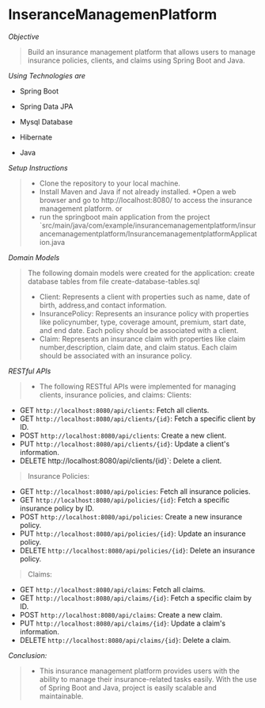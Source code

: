 # InseranceManagemenPlatform

*Objective*
> Build an insurance management platform that allows users to manage insurance policies, clients, and claims using Spring Boot and Java.

*Using Technologies are*
 * Spring Boot
 - Spring Data JPA
 + Mysql Database
 * Hibernate
 - Java


*Setup Instructions*
> * Clone the repository to your local machine.
> * Install Maven and Java if not already installed.
> *Open a web browser and go to http://localhost:8080/ to access the insurance management platform.
> or
> * run the springboot main application from the project `src/main/java/com/example/insurancemanagementplatform/insurancemanagementplatform/InsurancemanagementplatformApplication.java


*Domain Models*
> The following domain models were created for the application:
> create database tables from file create-database-tables.sql
> * Client: Represents a client with properties such as name, date of birth, address,and contact information.
> * InsurancePolicy: Represents an insurance policy with properties like policynumber, type, coverage amount, premium, start date, and end date. Each policy should be associated with a client.
> * Claim: Represents an insurance claim with properties like claim number,description, claim date, and claim status. Each claim should be associated with an insurance policy.

*RESTful APIs*
> * The following RESTful APIs were implemented for managing clients, insurance policies, and claims:
> Clients:
 - GET `http://localhost:8080/api/clients`: Fetch all clients.
 - GET `http://localhost:8080/api/clients/{id}`: Fetch a specific client by ID.
 - POST `http://localhost:8080/api/clients`: Create a new client.
 - PUT `http://localhost:8080/api/clients/{id}`: Update a client's information.
 - DELETE http://localhost:8080/api/clients/{id}`: Delete a client.
		
> Insurance Policies:
  - GET `http://localhost:8080/api/policies`: Fetch all insurance policies.
  - GET `http://localhost:8080/api/policies/{id}`: Fetch a specific insurance policy by ID.
  - POST `http://localhost:8080/api/policies`: Create a new insurance policy.
  - PUT `http://localhost:8080/api/policies/{id}`: Update an insurance policy.
  - DELETE `http://localhost:8080/api/policies/{id}`: Delete an insurance policy.
		
> Claims:
  - GET `http://localhost:8080/api/claims`: Fetch all claims.
  - GET `http://localhost:8080/api/claims/{id}`: Fetch a specific claim by ID.
  - POST `http://localhost:8080/api/claims`: Create a new claim.
  - PUT `http://localhost:8080/api/claims/{id}`: Update a claim's information.
  - DELETE `http://localhost:8080/api/claims/{id}`: Delete a claim.
  
  
  
  *Conclusion:*
> * This insurance management platform provides users with the ability to manage their insurance-related tasks easily. With the use of Spring Boot and Java, project is easily scalable and maintainable.	
